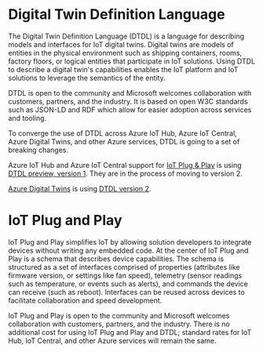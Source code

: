 # Digital Twin Definition Language

The Digital Twin Definition Language (DTDL) is a language for describing models and interfaces for IoT digital twins. Digital twins are models of entities in the physical environment such as shipping containers, rooms, factory floors, or logical entities that participate in IoT solutions. Using DTDL to describe a digital twin's capabilities enables the IoT platform and IoT solutions to leverage the semantics of the entity.

DTDL is open to the community and Microsoft welcomes collaboration with customers, partners, and the industry. It is based on open W3C standards such as JSON-LD and RDF which allow for easier adoption across services and tooling.

To converge the use of DTDL across Azure IoT Hub, Azure IoT Central, Azure Digital Twins, and other Azure services, DTDL is going to a set of breaking changes.

Azure IoT Hub and Azure IoT Central support for [IoT Plug & Play](#iot-plug-and-play) is using [DTDL preview, version 1](v1-preview/dtdlv1.md). They are in the process of moving to version 2.

[Azure Digital Twins](https://azure.microsoft.com/en-us/services/digital-twins/) is using [DTDL version 2](v2/dtdlv2.md).

# IoT Plug and Play

IoT Plug and Play simplifies IoT by allowing solution developers to integrate devices without writing any embedded code. At the center of IoT Plug and Play is a schema that describes device capabilities. The schema is structured as a set of interfaces comprised of properties (attributes like firmware version, or settings like fan speed), telemetry (sensor readings such as temperature, or events such as alerts), and commands the device can receive (such as reboot). Interfaces can be reused across devices to facilitate collaboration and speed development.

IoT Plug and Play is open to the community and Microsoft welcomes collaboration with customers, partners, and the industry. There is no additional cost for using IoT Plug and Play and DTDL; standard rates for IoT Hub, IoT Central, and other Azure services will remain the same. 